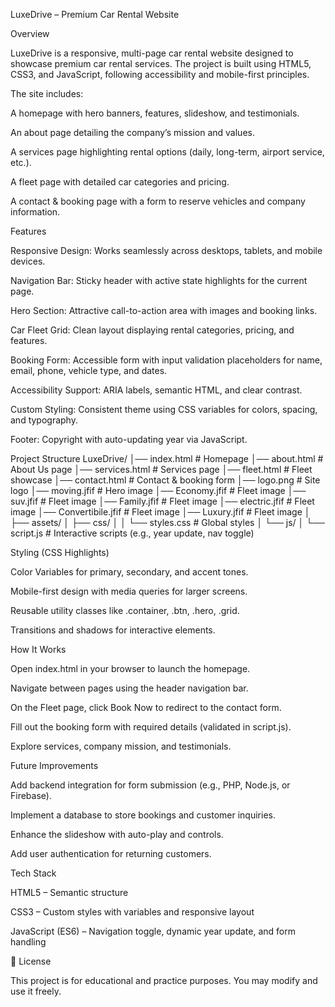 LuxeDrive – Premium Car Rental Website

 Overview

LuxeDrive is a responsive, multi-page car rental website designed to showcase premium car rental services. The project is built using HTML5, CSS3, and JavaScript, following accessibility and mobile-first principles.

The site includes:

A homepage with hero banners, features, slideshow, and testimonials.

An about page detailing the company’s mission and values.

A services page highlighting rental options (daily, long-term, airport service, etc.).

A fleet page with detailed car categories and pricing.

A contact & booking page with a form to reserve vehicles and company information.

 Features

Responsive Design: Works seamlessly across desktops, tablets, and mobile devices.

Navigation Bar: Sticky header with active state highlights for the current page.

Hero Section: Attractive call-to-action area with images and booking links.

Car Fleet Grid: Clean layout displaying rental categories, pricing, and features.

Booking Form: Accessible form with input validation placeholders for name, email, phone, vehicle type, and dates.

Accessibility Support: ARIA labels, semantic HTML, and clear contrast.

Custom Styling: Consistent theme using CSS variables for colors, spacing, and typography.

Footer: Copyright with auto-updating year via JavaScript.

 Project Structure
LuxeDrive/
│── index.html         # Homepage
│── about.html         # About Us page
│── services.html      # Services page
│── fleet.html         # Fleet showcase
│── contact.html       # Contact & booking form
│── logo.png           # Site logo
│── moving.jfif        # Hero image
│── Economy.jfif       # Fleet image
│── suv.jfif           # Fleet image
│── Family.jfif        # Fleet image
│── electric.jfif      # Fleet image
│── Convertibile.jfif  # Fleet image
│── Luxury.jfif        # Fleet image
│
├── assets/
│   ├── css/
│   │   └── styles.css  # Global styles
│   └── js/
│       └── script.js   # Interactive scripts (e.g., year update, nav toggle)

 Styling (CSS Highlights)

Color Variables for primary, secondary, and accent tones.

Mobile-first design with media queries for larger screens.

Reusable utility classes like .container, .btn, .hero, .grid.

Transitions and shadows for interactive elements.

 How It Works

Open index.html in your browser to launch the homepage.

Navigate between pages using the header navigation bar.

On the Fleet page, click Book Now to redirect to the contact form.

Fill out the booking form with required details (validated in script.js).

Explore services, company mission, and testimonials.

Future Improvements

Add backend integration for form submission (e.g., PHP, Node.js, or Firebase).

Implement a database to store bookings and customer inquiries.

Enhance the slideshow with auto-play and controls.

Add user authentication for returning customers.

Tech Stack

HTML5 – Semantic structure

CSS3 – Custom styles with variables and responsive layout

JavaScript (ES6) – Navigation toggle, dynamic year update, and form handling

📄 License

This project is for educational and practice purposes. You may modify and use it freely.
